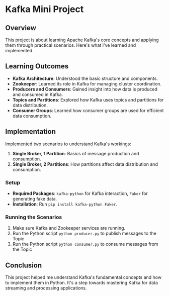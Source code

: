# Kafka Mini Project

## Overview

This project is about learning Apache Kafka's core concepts and applying them through practical scenarios. Here's what I've learned and implemented.

## Learning Outcomes

- **Kafka Architecture**: Understood the basic structure and components.
- **Zookeeper**: Learned its role in Kafka for managing cluster coordination.
- **Producers and Consumers**: Gained insight into how data is produced and consumed in Kafka.
- **Topics and Partitions**: Explored how Kafka uses topics and partitions for data distribution.
- **Consumer Groups**: Learned how consumer groups are used for efficient data consumption.

## Implementation

Implemented two scenarios to understand Kafka's workings:

1. **Single Broker, 1 Partition**: Basics of message production and consumption.
2. **Single Broker, 2 Partitions**: How partitions affect data distribution and consumption.

### Setup

- **Required Packages**: `kafka-python` for Kafka interaction, `Faker` for generating fake data.
- **Installation**: Run `pip install kafka-python Faker`.

### Running the Scenarios

1. Make sure Kafka and Zookeeper services are running.
2. Run the Python script `python producer.py` to publish messages to the Topic
4. Run the Python script `python consumer.py` to consume messages from the Topic

## Conclusion

This project helped me understand Kafka's fundamental concepts and how to implement them in Python. It's a step towards mastering Kafka for data streaming and processing applications.
